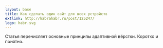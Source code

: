 ```yaml
---
layout: base
title: Как сделать один сайт для всех устройств
extlink: http://habrahabr.ru/post/125247/
logo: habr.svg
---
```


Статья перечисляет основные принципы адаптивной вёрстки.
Коротко и понятно.
